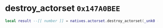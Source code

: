 # destroy_actorset `0x147A0BEE`

```lua
local result --[[ number ]] = natives.actorset.destroy_actorset(_unk0 --[[ number ]])
```